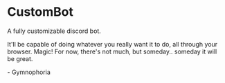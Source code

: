 # CustomBot
A fully customizable discord bot.

It'll be capable of doing whatever you really want it to do, all through your browser. Magic! For now, there's not much, but someday.. someday it will be great.

\- Gymnophoria
